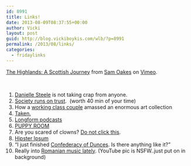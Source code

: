 ```yaml
---
id: 8991
title: Links!
date: 2013-08-09T08:37:55+00:00
author: Vicki
layout: post
guid: http://blog.vickiboykis.com/wlb/?p=8991
permalink: /2013/08/links/
categories:
  - fridaylinks
---
```

[The Highlands: A Scottish Journey](http://vimeo.com/54574717) from [Sam Oakes](http://vimeo.com/user1268645) on [Vimeo](https://vimeo.com).

&nbsp;

  1. <a href="http://the-toast.net/2013/08/07/danielle-steel-still-a-writer-after-all-these-years/" target="_blank">Danielle Steele</a> is not taking crap from anyone.
  2. <a href="https://www.youtube.com/watch?v=m3NJ-Ow2Lvg" target="_blank">Society runs on trust</a>.  (worth 40 min of your time)
  3. How a <a href="http://mentalfloss.com/article/48844/how-working-class-couple-amassed-priceless-art-collection" target="_blank">working class couple</a> amassed an enormous art collection
  4. <a href="http://www.newyorker.com/reporting/2013/08/12/130812fa_fact_stillman?currentPage=all" target="_blank">Taken.</a>
  5. <a href="http://longform.org/podcast" target="_blank">Longform podcasts</a>
  6. <a href="https://www.youtube.com/watch?v=1eV70gfih9M" target="_blank">PUPPY ROOM</a>
  7. Are you scared of clowns? <a href="http://www.smithsonianmag.com/arts-culture/The-History-of-Scary-Clowns-217771511.html#Scary-Clowns-Halloween-parade-631.jpg" target="_blank">Do not click this</a>.
  8. <a href="http://hipsteripsum.me/" target="_blank">Hipster Ipsum</a>
  9. &#8220;I just finished <a href="http://www.reddit.com/r/books/comments/1jzu3k/just_finished_a_confederacy_of_dunces_is_it_the/" target="_blank">Confederacy of Dunces</a>. Is there anything like it?&#8221;
 10. Really into <a href="https://www.youtube.com/watch?v=m9aHnAlfTD4" target="_blank">Romanian music lately</a>. (YouTube pic is NSFW..just put on in background)
